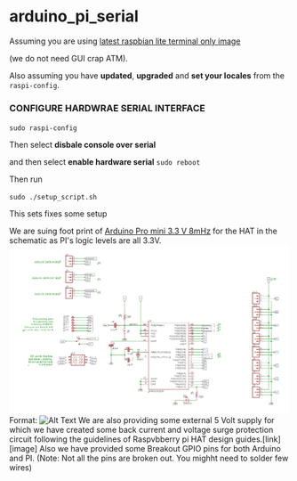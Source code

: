 # arduino_pi_serial

Assuming you are using [latest raspbian lite terminal only image](http://downloads.raspberrypi.org/raspbian/release_notes.txt) 

(we do not need GUI crap ATM).


Also assuming you have **updated**, **upgraded** and **set your locales** from the `raspi-config`. 

### CONFIGURE HARDWRAE SERIAL INTERFACE


`sudo raspi-config`


Then select **disbale console over serial**


and then select **enable hardware serial**
`sudo reboot`


Then run


`sudo ./setup_script.sh`


This sets fixes some setup

We are suing foot print of [Arduino Pro mini 3.3 V 8mHz](https://cdn.sparkfun.com/datasheets/Dev/Arduino/Boards/Arduino-Pro-Mini-v14.pdf) for the HAT in the schematic as PI's logic levels are all 3.3V. 
![GitHub Logo](/imgs/arduino.png)
Format: ![Alt Text](url)
We are also providing some external 5 Volt supply for which we have created some back current 
and voltage surge protection circuit following the guidelines of Raspvbberry pi HAT design guides.[link]
[image]
Also we have provided some Breakout GPIO pins for both Arduino and PI. (Note: Not all the pins are broken out.
You mighht need to solder few wires)
